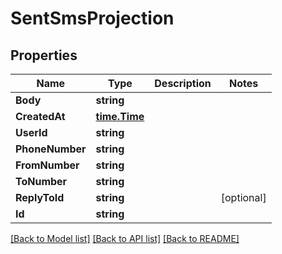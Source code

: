 # SentSmsProjection

## Properties

Name | Type | Description | Notes
------------ | ------------- | ------------- | -------------
**Body** | **string** |  | 
**CreatedAt** | [**time.Time**](time.Time) |  | 
**UserId** | **string** |  | 
**PhoneNumber** | **string** |  | 
**FromNumber** | **string** |  | 
**ToNumber** | **string** |  | 
**ReplyToId** | **string** |  | [optional] 
**Id** | **string** |  | 

[[Back to Model list]](../README#documentation-for-models) [[Back to API list]](../README#documentation-for-api-endpoints) [[Back to README]](../README)


